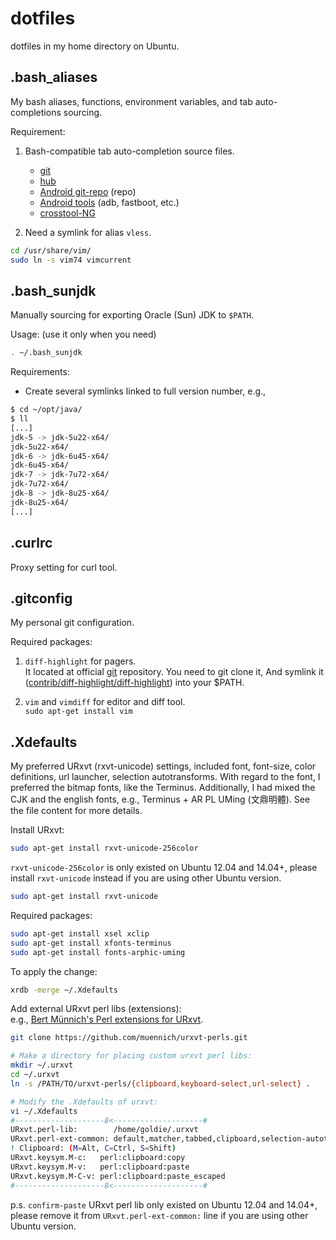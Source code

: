 dotfiles
========

dotfiles in my home directory on Ubuntu.


.bash_aliases
-------------
My bash aliases, functions, environment variables,
and tab auto-completions sourcing.

Requirement:

1.  Bash-compatible tab auto-completion source files.
    * [git](https://github.com/git/git)
    * [hub](https://github.com/github/hub/releases)
    * [Android git-repo](https://github.com/aartamonau/repo.bash_completion) (repo)
    * [Android tools](https://github.com/mbrubeck/android-completion) (adb, fastboot, etc.)
    * [crosstool-NG](http://crosstool-ng.org/git/crosstool-ng/)

2.  Need a symlink for alias `vless`.

```bash
cd /usr/share/vim/
sudo ln -s vim74 vimcurrent
```


.bash_sunjdk
------------
Manually sourcing for exporting Oracle (Sun) JDK to `$PATH`.

Usage: (use it only when you need)

```bash
. ~/.bash_sunjdk
```

Requirements:

* Create several symlinks linked to full version number, e.g.,

```bash
$ cd ~/opt/java/
$ ll
[...]
jdk-5 -> jdk-5u22-x64/
jdk-5u22-x64/
jdk-6 -> jdk-6u45-x64/
jdk-6u45-x64/
jdk-7 -> jdk-7u72-x64/
jdk-7u72-x64/
jdk-8 -> jdk-8u25-x64/
jdk-8u25-x64/
[...]
```


.curlrc
-------
Proxy setting for curl tool.


.gitconfig
----------
My personal git configuration.

Required packages:

1.  `diff-highlight` for pagers.  
    It located at official [git](https://github.com/git/git.git) repository.
    You need to git clone it,  And symlink it
    ([contrib/diff-highlight/diff-highlight](https://github.com/git/git/tree/master/contrib/diff-highlight)) into your $PATH.

2.  `vim` and `vimdiff` for editor and diff tool.  
    `sudo apt-get install vim`


.Xdefaults
----------
My preferred URxvt (rxvt-unicode) settings, included font, font-size, color
definitions, url launcher, selection autotransforms.  With regard to the
font, I preferred the bitmap fonts, like the Terminus.  Additionally, I had
mixed the CJK and the english fonts, e.g., Terminus + AR PL UMing (文鼎明體).
See the file content for more details.

Install URxvt:

```bash
sudo apt-get install rxvt-unicode-256color
```

`rxvt-unicode-256color` is only existed on Ubuntu 12.04 and 14.04+,
please install `rxvt-unicode` instead if you are using other Ubuntu version.

```bash
sudo apt-get install rxvt-unicode
```

Required packages:

```bash
sudo apt-get install xsel xclip
sudo apt-get install xfonts-terminus
sudo apt-get install fonts-arphic-uming
```

To apply the change:

```bash
xrdb -merge ~/.Xdefaults
```

Add external URxvt perl libs (extensions):  
e.g., [Bert Münnich's Perl extensions for URxvt](https://github.com/muennich/urxvt-perls).

```bash
git clone https://github.com/muennich/urxvt-perls.git

# Make a directory for placing custom urxvt perl libs:
mkdir ~/.urxvt
cd ~/.urxvt
ln -s /PATH/TO/urxvt-perls/{clipboard,keyboard-select,url-select} .

# Modify the .Xdefaults of urxvt:
vi ~/.Xdefaults
#--------------------8<--------------------#
URxvt.perl-lib:        /home/goldie/.urxvt
URxvt.perl-ext-common: default,matcher,tabbed,clipboard,selection-autotransform
! Clipboard: (M=Alt, C=Ctrl, S=Shift)
URxvt.keysym.M-c:   perl:clipboard:copy
URxvt.keysym.M-v:   perl:clipboard:paste
URxvt.keysym.M-C-v: perl:clipboard:paste_escaped
#--------------------8<--------------------#
```

p.s. `confirm-paste` URxvt perl lib only existed on Ubuntu 12.04 and 14.04+,
please remove it from `URxvt.perl-ext-common:` line if you are using other
Ubuntu version.
